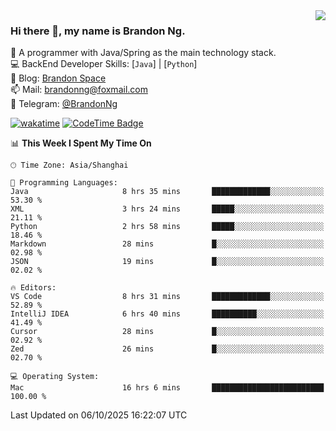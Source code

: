 <img  align="right" src="https://github-readme-stats-brandon0824.vercel.app/api/top-langs/?username=brandon0824&layout=compact">

### Hi there 👋, my name is Brandon Ng.

🌱 A programmer with Java/Spring as the main technology stack.  
💻 BackEnd Developer Skills: [`Java`] | [`Python`]  
📝 Blog: [Brandon Space](https://blog.brandonng.cc)  
📫 Mail: brandonng@foxmail.com  
📰 Telegram: [@BrandonNg](https://t.me/BrandonNg24)  

[![wakatime](https://wakatime.com/badge/user/940cafbf-f9d5-4b24-9a07-19bb072f52bb.svg)](https://wakatime.com/@940cafbf-f9d5-4b24-9a07-19bb072f52bb)
[![CodeTime Badge](https://shields.jannchie.com/endpoint?style=plastic&color=&url=https%3A%2F%2Fapi.codetime.dev%2Fv3%2Fusers%2Fshield%3Fuid%3D128%26minutes%3D10080)](https://codetime.dev)

<!--START_SECTION:waka-->
📊 **This Week I Spent My Time On** 

```text
🕑︎ Time Zone: Asia/Shanghai

💬 Programming Languages: 
Java                     8 hrs 35 mins       █████████████░░░░░░░░░░░░   53.30 % 
XML                      3 hrs 24 mins       █████░░░░░░░░░░░░░░░░░░░░   21.11 % 
Python                   2 hrs 58 mins       █████░░░░░░░░░░░░░░░░░░░░   18.46 % 
Markdown                 28 mins             █░░░░░░░░░░░░░░░░░░░░░░░░   02.98 % 
JSON                     19 mins             █░░░░░░░░░░░░░░░░░░░░░░░░   02.02 % 

🔥 Editors: 
VS Code                  8 hrs 31 mins       █████████████░░░░░░░░░░░░   52.89 % 
IntelliJ IDEA            6 hrs 40 mins       ██████████░░░░░░░░░░░░░░░   41.49 % 
Cursor                   28 mins             █░░░░░░░░░░░░░░░░░░░░░░░░   02.92 % 
Zed                      26 mins             █░░░░░░░░░░░░░░░░░░░░░░░░   02.70 % 

💻 Operating System: 
Mac                      16 hrs 6 mins       █████████████████████████   100.00 % 
```


 Last Updated on 06/10/2025 16:22:07 UTC
<!--END_SECTION:waka-->
